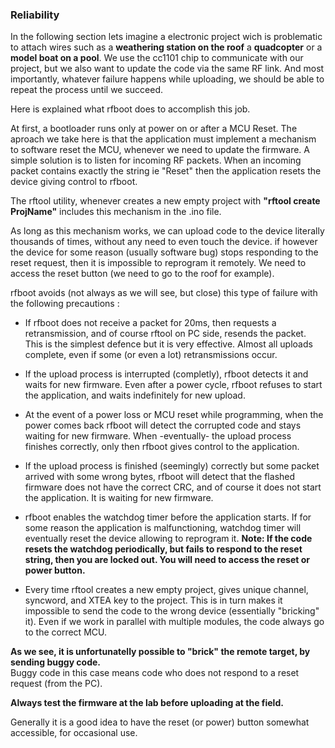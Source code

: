 ### Reliability

In the following section lets imagine a electronic project wich is problematic
to attach wires such as a **weathering station on the roof** a **quadcopter**
or a **model boat on a pool**. We use the cc1101 chip
to communicate with our  project, but we also want to update the code via the same RF link.
And most importantly, whatever failure happens while uploading, we should be able to
repeat the process until we succeed.

Here is explained what rfboot does to accomplish this job.

At first, a bootloader runs only at power on or after a MCU Reset. The aproach we take here is
that the application must implement a mechanism to software reset the MCU, whenever
we need to update the firmware. A simple solution is to listen for incoming RF packets.
When an incoming packet contains exactly the string ie "Reset" then the application resets
the device giving control to rfboot.

The rftool utility, whenever creates a new empty project with **"rftool create ProjName"**
includes this mechanism in the .ino file.

As long as this mechanism works, we can upload code to the device literally thousands of
times, without any need to even touch the device. if however the device for some reason
(usually software bug)
stops responding to the reset request, then it is impossible to reprogram it remotely.
We need to access the reset button (we need to go to the roof for example).

rfboot avoids (not always as we will see, but close) this type of failure with the following precautions :

- If rfboot does not receive a packet for 20ms, then requests a retransmission, and of  course
rftool on PC side, resends the packet. This is the simplest defence but it is very
effective. Almost all uploads complete, even if some (or even a lot) retransmissions occur.

- If the upload process is interrupted (completly), rfboot detects it and waits for new firmware. Even
after a power cycle, rfboot refuses to start the application, and waits indefinitely for
new upload.

- At the event of a power loss or MCU reset while programming, when the power comes back rfboot
will detect the corrupted code and stays waiting for new firmware. When -eventually- the upload
process finishes correctly, only then rfboot gives control to the application.

- If the upload process is finished (seemingly) correctly but some packet arrived with some wrong bytes, rfboot
will detect that the flashed firmware does not have the correct CRC, and of course it does not start the application.
It is waiting for new firmware.

- rfboot enables the watchdog timer before the application starts. If for some reason the
application is malfunctioning, watchdog timer will eventually reset the device allowing to reprogram it.
**Note: If the code resets the watchdog periodically, but fails to respond to the reset string, then you are locked out. You will need to access the reset or power button.**

- Every time rftool creates a new empty project, gives unique channel, syncword, and XTEA
key to the project. This is in turn makes it impossible to send the code to the wrong device (essentially "bricking" it).
Even if we work in parallel with multiple modules, the code always go to the correct MCU.

**As we see, it is unfortunatelly possible to "brick" the remote target, by sending buggy code.**<br/>
Buggy code in this case means code who does not respond to a reset request (from the PC).

**Always test the firmware at the lab before uploading at the field.**

Generally it is a good idea to have the reset (or power) button somewhat accessible, for occasional use.

